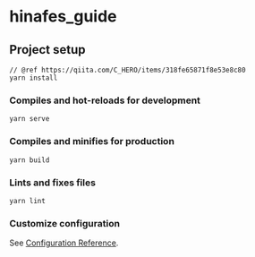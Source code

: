 # hinafes_guide

## Project setup
```
// @ref https://qiita.com/C_HERO/items/318fe65871f8e53e8c80
yarn install
```

### Compiles and hot-reloads for development
```
yarn serve
```

### Compiles and minifies for production
```
yarn build
```

### Lints and fixes files
```
yarn lint
```

### Customize configuration
See [Configuration Reference](https://cli.vuejs.org/config/).
